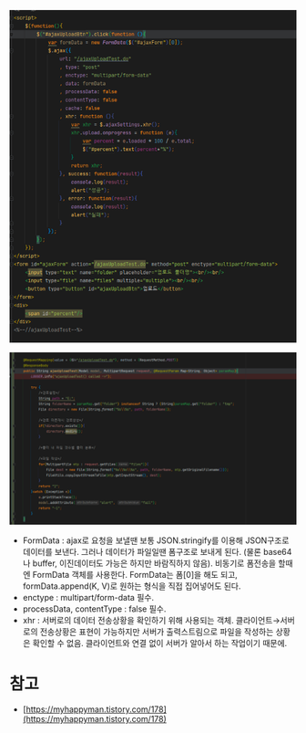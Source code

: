 ![img.png](img.png)

![img_1.png](img_1.png)

- FormData : ajax로 요청을 보낼땐 보통 JSON.stringify를 이용해 JSON구조로 데이터를 보낸다. 그러나 데이터가 파일일땐 폼구조로 보내게 된다. (물론 base64나 buffer, 이진데이터도 가능은 하지만 바람직하지 않음). 비동기로 폼전송을 할때엔 FormData 객체를 사용한다. FormData는 폼[0]을 해도 되고, formData.append(K, V)로 원하는 형식을 직접 집어넣어도 된다.
- enctype : multipart/form-data 필수.
- processData, contentType : false 필수.
- xhr : 서버로의 데이터 전송상황을 확인하기 위해 사용되는 객체. 클라이언트→서버로의 전송상황은 표현이 가능하지만 서버가 출력스트림으로 파일을 작성하는 상황은 확인할 수 없음. 클라이언트와 연결 없이 서버가 알아서 하는 작업이기 때문에.

# 참고

- [https://myhappyman.tistory.com/178](https://myhappyman.tistory.com/178)